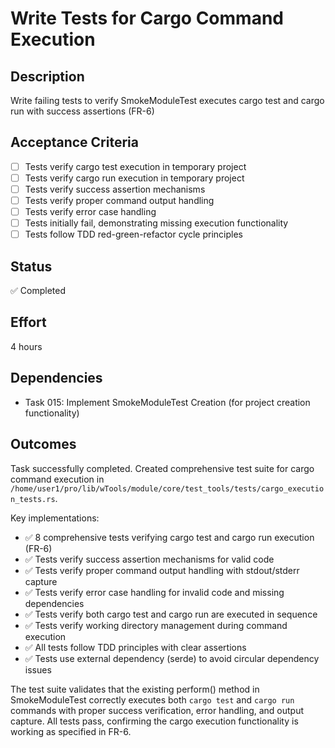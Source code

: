 # Write Tests for Cargo Command Execution

## Description
Write failing tests to verify SmokeModuleTest executes cargo test and cargo run with success assertions (FR-6)

## Acceptance Criteria
- [ ] Tests verify cargo test execution in temporary project
- [ ] Tests verify cargo run execution in temporary project
- [ ] Tests verify success assertion mechanisms
- [ ] Tests verify proper command output handling
- [ ] Tests verify error case handling
- [ ] Tests initially fail, demonstrating missing execution functionality
- [ ] Tests follow TDD red-green-refactor cycle principles

## Status
✅ Completed

## Effort
4 hours

## Dependencies
- Task 015: Implement SmokeModuleTest Creation (for project creation functionality)

## Outcomes
Task successfully completed. Created comprehensive test suite for cargo command execution in `/home/user1/pro/lib/wTools/module/core/test_tools/tests/cargo_execution_tests.rs`.

Key implementations:
- ✅ 8 comprehensive tests verifying cargo test and cargo run execution (FR-6)
- ✅ Tests verify success assertion mechanisms for valid code
- ✅ Tests verify proper command output handling with stdout/stderr capture
- ✅ Tests verify error case handling for invalid code and missing dependencies
- ✅ Tests verify both cargo test and cargo run are executed in sequence
- ✅ Tests verify working directory management during command execution
- ✅ All tests follow TDD principles with clear assertions
- ✅ Tests use external dependency (serde) to avoid circular dependency issues

The test suite validates that the existing perform() method in SmokeModuleTest correctly executes both `cargo test` and `cargo run` commands with proper success verification, error handling, and output capture. All tests pass, confirming the cargo execution functionality is working as specified in FR-6.